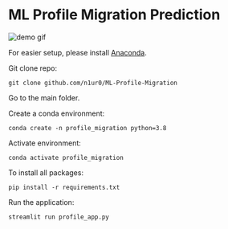 # ML Profile Migration Prediction

![demo gif](demo_git.gif)

For easier setup, please install [Anaconda](https://www.anaconda.com/).

Git clone repo:
```
git clone github.com/n1ur0/ML-Profile-Migration
```

Go to the main folder.

Create a conda environment:
```
conda create -n profile_migration python=3.8
```
Activate environment:

```
conda activate profile_migration
```

To install all packages:
```
pip install -r requirements.txt
```

Run the application:

```
streamlit run profile_app.py
```
